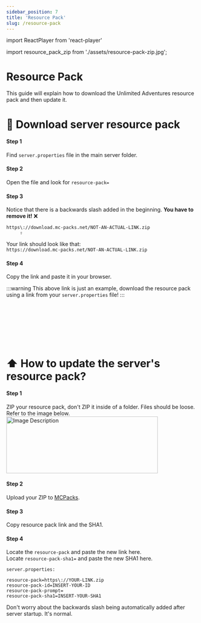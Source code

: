 ```yaml
---
sidebar_position: 7
title: 'Resource Pack'
slug: /resource-pack
---
```


import ReactPlayer from 'react-player'

import resource_pack_zip from './assets/resource-pack-zip.jpg';




# Resource Pack

This guide will explain how to download the Unlimited Adventures resource pack and then update it.


# 📁 Download server resource pack

#### Step 1
Find `server.properties` file in the main server folder.

#### Step 2
Open the file and look for `resource-pack=`

#### Step 3
Notice that there is a backwards slash added in the beginning. **You have to remove it!** ❌
```
https\://download.mc-packs.net/NOT-AN-ACTUAL-LINK.zip
     ⇧
```


Your link should look like that:\
`https://download.mc-packs.net/NOT-AN-ACTUAL-LINK.zip`

#### Step 4
Copy the link and paste it in your browser.

:::warning
This above link is just an example, download the resource pack using a link from your `server.properties` file!
:::

<ReactPlayer playing controls url="https://youtu.be/c6xhHgsXd3Y" />


<br></br>
<br></br>
<br></br>

# ⬆️ How to update the server's resource pack?

#### Step 1

ZIP your resource pack, don't ZIP it inside of a folder. Files should be loose. Refer to the image below.
<img src={resource_pack_zip} alt="Image Description" width="400" height="150"/>

#### Step 2

Upload your ZIP to [MCPacks](https://mc-packs.net/).

#### Step 3

Copy resource pack link and the SHA1.

#### Step 4

Locate the `resource-pack` and paste the new link here.\
Locate `resource-pack-sha1=` and paste the new SHA1 here.

`server.properties:`
```
resource-pack=https\://YOUR-LINK.zip
resource-pack-id=INSERT-YOUR-ID
resource-pack-prompt=
resource-pack-sha1=INSERT-YOUR-SHA1
```

Don't worry about the backwards slash being automatically added after server startup. It's normal.